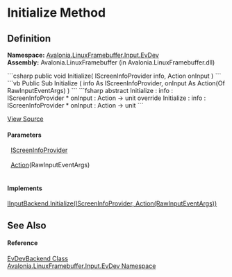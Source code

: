 # Initialize Method




## Definition
**Namespace:** <a href="N_Avalonia_LinuxFramebuffer_Input_EvDev">Avalonia.LinuxFramebuffer.Input.EvDev</a>  
**Assembly:** Avalonia.LinuxFramebuffer (in Avalonia.LinuxFramebuffer.dll)

<Tabs groupId="api-code-preview">
<TabItem value="csharp" label="C#">
```csharp
public void Initialize(
	IScreenInfoProvider info,
	Action<RawInputEventArgs> onInput
)
```
</TabItem>
<TabItem value="vb" label="VB">
```vb
Public Sub Initialize ( 
	info As IScreenInfoProvider,
	onInput As Action(Of RawInputEventArgs)
)
```
</TabItem>
<TabItem value="fsharp" label="F#">
```fsharp
abstract Initialize : 
        info : IScreenInfoProvider * 
        onInput : Action<RawInputEventArgs> -> unit 
override Initialize : 
        info : IScreenInfoProvider * 
        onInput : Action<RawInputEventArgs> -> unit 
```
</TabItem>
</Tabs>



<a href="https://github.com/AvaloniaUI/Avalonia/tree/master/src/Linux/Avalonia.LinuxFramebuffer/Input/EvDev/EvDevBackend.cs#L51" title="View the source code">View Source</a>



#### Parameters
<dl><dt>  <a href="T_Avalonia_LinuxFramebuffer_Input_IScreenInfoProvider">IScreenInfoProvider</a></dt><dd> </dd><dt>  <a href="https://learn.microsoft.com/dotnet/api/system.action-1" target="_blank" rel="noopener noreferrer">Action</a>(RawInputEventArgs)</dt><dd> </dd></dl>

#### Implements
<a href="M_Avalonia_LinuxFramebuffer_Input_IInputBackend_Initialize">IInputBackend.Initialize(IScreenInfoProvider, Action(RawInputEventArgs))</a>  


## See Also


#### Reference
<a href="T_Avalonia_LinuxFramebuffer_Input_EvDev_EvDevBackend">EvDevBackend Class</a>  
<a href="N_Avalonia_LinuxFramebuffer_Input_EvDev">Avalonia.LinuxFramebuffer.Input.EvDev Namespace</a>  

